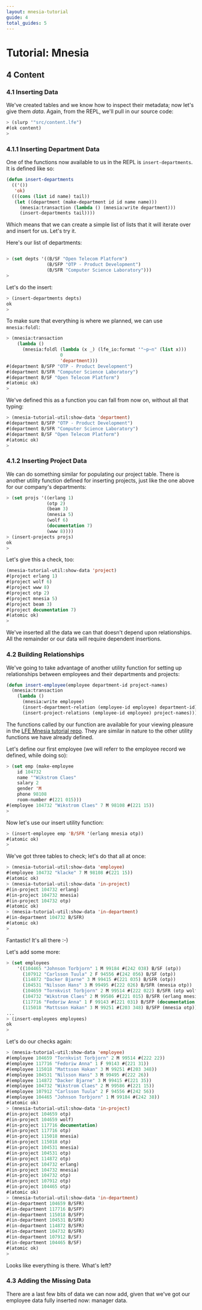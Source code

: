 ```yaml
---
layout: mnesia-tutorial
guide: 4
total_guides: 5
---
```

# Tutorial: Mnesia

## 4 Content

### 4.1 Inserting Data

We've created tables and we know how to inspect their metadata; now let's give
them *data*. Again, from the REPL, we'll pull in our source code:

```cl
> (slurp '"src/content.lfe")
#(ok content)
>
```

### 4.1.1 Inserting Department Data

One of the functions now available to us in the REPL is ``insert-departments``. 
It is defined like so:

```cl
(defun insert-departments
  (('())
   'ok)
  (((cons (list id name) tail))
   (let ((department (make-department id id name name)))
     (mnesia:transaction (lambda () (mnesia:write department)))
     (insert-departments tail))))
```

Which means that we can create a simple list of lists that it will iterate
over and insert for us. Let's try it. 

Here's our list of departments:

```cl

> (set depts '((B/SF "Open Telecom Platform")
               (B/SFP "OTP - Product Development")
               (B/SFR "Computer Science Laboratory")))
>
```

Let's do the insert:

```cl
> (insert-departments depts)
ok
>
```

To make sure that everything is where we planned, we can use ``mnesia:foldl``:

```cl
> (mnesia:transaction
    (lambda ()
      (mnesia:foldl (lambda (x _) (lfe_io:format '"~p~n" (list x)))
                    0
                    'department)))
#(department B/SFP "OTP - Product Development")
#(department B/SFR "Computer Science Laboratory")
#(department B/SF "Open Telecom Platform")
#(atomic ok)
>
```

We've defined this as a function you can fall from now on, without all that
typing:

```cl
> (mnesia-tutorial-util:show-data 'department)
#(department B/SFP "OTP - Product Development")
#(department B/SFR "Computer Science Laboratory")
#(department B/SF "Open Telecom Platform")
#(atomic ok)
>
```

### 4.1.2 Inserting Project Data

We can do something similar for populating our project table. There is another
utility function defined for inserting projects, just like the one above for
our company's departments:

```cl
> (set projs '((erlang 1)
               (otp 2)
               (beam 3)
               (mnesia 5)
               (wolf 6)
               (documentation 7)
               (www 8))))
> (insert-projects projs)
ok
>
```

Let's give this a check, too:

```cl
(mnesia-tutorial-util:show-data 'project)
#(project erlang 1)
#(project wolf 6)
#(project www 8)
#(project otp 2)
#(project mnesia 5)
#(project beam 3)
#(project documentation 7)
#(atomic ok)
>
```

We've inserted all the data we can that doesn't depend upon relationships.
All the remainder or our data will require dependent insertions.

### 4.2 Building Relationships

We've going to take advantage of another utility function for setting up
relationships between employees and their departments and projects:

```cl
(defun insert-employee(employee department-id project-names)
  (mnesia:transaction
    (lambda ()
      (mnesia:write employee)
      (insert-department-relation (employee-id employee) department-id)
      (insert-project-relations (employee-id employee) project-names))))
```

The functions called by our function are available for your viewing pleasure
in the
<a href="https://github.com/lfe/mnesia-tutorial/blob/master/src/content.lfe">LFE
Mnesia tutorial repo</a>. They are similar in nature to the other utility
functions we have already defined.

Let's define our first employee (we will referr to the employee record we
defined, while doing so):

```cl
> (set emp (make-employee
    id 104732
    name '"Wikstrom Claes"
    salary 2
    gender 'M
    phone 98108
    room-number #(221 015)))
#(employee 104732 "Wikstrom Claes" 7 M 98108 #(221 15))
>
```

Now let's use our insert utility function:

```cl
> (insert-employee emp 'B/SFR '(erlang mnesia otp))
#(atomic ok)
>
```

We've got three tables to check; let's do that all at once:

```cl
> (mnesia-tutorial-util:show-data 'employee)
#(employee 104732 "klacke" 7 M 98108 #(221 15))
#(atomic ok)
> (mnesia-tutorial-util:show-data 'in-project)
#(in-project 104732 erlang)
#(in-project 104732 mnesia)
#(in-project 104732 otp)
#(atomic ok)
> (mnesia-tutorial-util:show-data 'in-department)
#(in-department 104732 B/SFR)
#(atomic ok)
>
```

Fantastic! It's all there :-)

Let's add some more:

```cl
> (set employees
    '((104465 "Johnson Torbjorn" 1 M 99184 #(242 038) B/SF (otp))
      (107912 "Carlsson Tuula" 2 F 94556 #(242 056) B/SF (otp))
      (114872 "Dacker Bjarne" 3 M 99415 #(221 035) B/SFR (otp))
      (104531 "Nilsson Hans" 3 M 99495 #(222 026) B/SFR (mnesia otp))
      (104659 "Tornkvist Torbjorn" 2 M 99514 #(222 022) B/SFR (otp wolf))
      (104732 "Wikstrom Claes" 2 M 99586 #(221 015) B/SFR (erlang mnesia otp))
      (117716 "Fedoriw Anna" 1 F 99143 #(221 031) B/SFP (documentation otp))
      (115018 "Mattsson Hakan" 3 M 99251 #(203 348) B/SFP (mnesia otp))))
...
> (insert-employees employees)
ok
>
```

Let's do our checks again:

```cl
> (mnesia-tutorial-util:show-data 'employee)
#(employee 104659 "Tornkvist Torbjorn" 2 M 99514 #(222 22))
#(employee 117716 "Fedoriw Anna" 1 F 99143 #(221 31))
#(employee 115018 "Mattsson Hakan" 3 M 99251 #(203 348))
#(employee 104531 "Nilsson Hans" 3 M 99495 #(222 26))
#(employee 114872 "Dacker Bjarne" 3 M 99415 #(221 35))
#(employee 104732 "Wikstrom Claes" 2 M 99586 #(221 15))
#(employee 107912 "Carlsson Tuula" 2 F 94556 #(242 56))
#(employee 104465 "Johnson Torbjorn" 1 M 99184 #(242 38))
#(atomic ok)
> (mnesia-tutorial-util:show-data 'in-project)
#(in-project 104659 otp)
#(in-project 104659 wolf)
#(in-project 117716 documentation)
#(in-project 117716 otp)
#(in-project 115018 mnesia)
#(in-project 115018 otp)
#(in-project 104531 mnesia)
#(in-project 104531 otp)
#(in-project 114872 otp)
#(in-project 104732 erlang)
#(in-project 104732 mnesia)
#(in-project 104732 otp)
#(in-project 107912 otp)
#(in-project 104465 otp)
#(atomic ok)
> (mnesia-tutorial-util:show-data 'in-department)
#(in-department 104659 B/SFR)
#(in-department 117716 B/SFP)
#(in-department 115018 B/SFP)
#(in-department 104531 B/SFR)
#(in-department 114872 B/SFR)
#(in-department 104732 B/SFR)
#(in-department 107912 B/SF)
#(in-department 104465 B/SF)
#(atomic ok)
>
```

Looks like everything is there. What's left?

### 4.3 Adding the Missing Data

There are a last few bits of data we can now add, given that we've got our
employee data fully inserted now: manager data.

```cl
```